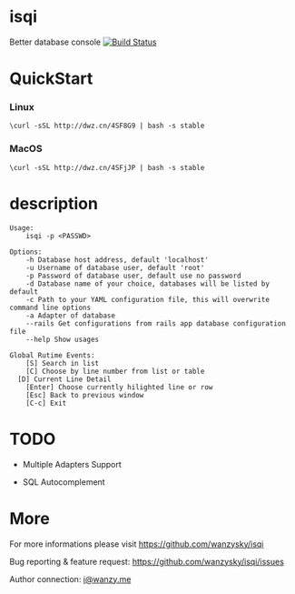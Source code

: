 # isqi
Better database console [![Build Status](https://travis-ci.org/wanzysky/isqi.svg?branch=master)](https://travis-ci.org/wanzysky/isqi)


# QuickStart

### Linux
  `\curl -sSL http://dwz.cn/4SF8G9 | bash -s stable`

### MacOS
  `\curl -sSL http://dwz.cn/4SFjJP | bash -s stable`

# description

```
Usage:
	isqi -p <PASSWD>

Options:
	-h Database host address, default 'localhost'
	-u Username of database user, default 'root'
	-p Password of database user, default use no password
	-d Database name of your choice, databases will be listed by default
	-c Path to your YAML configuration file, this will overwrite command line options
	-a Adapter of database
	--rails Get configurations from rails app database configuration file
	--help Show usages

Global Rutime Events:
	[S] Search in list
	[C] Choose by line number from list or table
  [D] Current Line Detail
	[Enter] Choose currently hilighted line or row
	[Esc] Back to previous window
	[C-c] Exit

```

# TODO
  - Multiple Adapters Support

  - SQL Autocomplement

# More
For more informations please visit https://github.com/wanzysky/isqi

Bug reporting & feature request: https://github.com/wanzysky/isqi/issues

Author connection: i@wanzy.me

